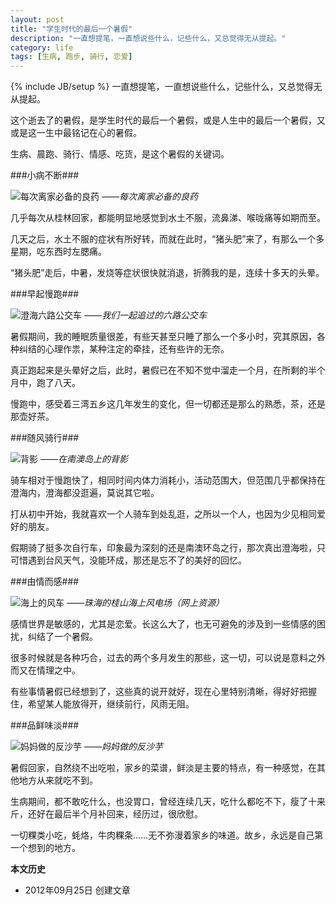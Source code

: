 ```yaml
---
layout: post
title: "学生时代的最后一个暑假"
description: "一直想提笔，一直想说些什么，记些什么，又总觉得无从提起。"
category: life
tags: [生病, 跑步, 骑行, 恋爱]
---
```

{% include JB/setup %}
一直想提笔，一直想说些什么，记些什么，又总觉得无从提起。

这个逝去了的暑假，是学生时代的最后一个暑假，或是人生中的最后一个暑假，又或是这一生中最铭记在心的暑假。

生病、晨跑、骑行、情感、吃货，是这个暑假的关键词。

###小病不断###

![每次离家必备的良药](http://pic.yupoo.com/fooleap_v/CiedPC7R/Tnlfw.jpg)
*——每次离家必备的良药*

几乎每次从桂林回家，都能明显地感觉到水土不服，流鼻涕、喉咙痛等如期而至。

几天之后，水土不服的症状有所好转，而就在此时，“猪头肥”来了，有那么一个多星期，吃东西时左腮痛。

“猪头肥”走后，中暑，发烧等症状很快就消退，折腾我的是，连续十多天的头晕。

###早起慢跑###

![澄海六路公交车](http://pic.yupoo.com/fooleap_v/CiedQjgu/13wpSK.jpg)
*——我们一起追过的六路公交车*

暑假期间，我的睡眠质量很差，有些天甚至只睡了那么一个多小时，究其原因，各种纠结的心理作祟，某种注定的牵挂，还有些许的无奈。

真正跑起来是头晕好之后，此时，暑假已在不知不觉中溜走一个月，在所剩的半个月中，跑了八天。

慢跑中，感受着三湾五乡这几年发生的变化，但一切都还是那么的熟悉，茶，还是那壶好茶。

###随风骑行###

![背影](http://pic.yupoo.com/fooleap_v/CiedORA1/gfpKr.jpg)
*——在南澳岛上的背影*

骑车相对于慢跑快了，相同时间内体力消耗小，活动范围大，但范围几乎都保持在澄海内，澄海都没逛遍，莫说其它啦。

打从初中开始，我就喜欢一个人骑车到处乱逛，之所以一个人，也因为少见相同爱好的朋友。

假期骑了挺多次自行车，印象最为深刻的还是南澳环岛之行，那次真出澄海啦，只可惜遇到台风天气，没能环成，那还是忘不了的美好的回忆。

###由情而感###

![海上的风车](http://pic.yupoo.com/fooleap_v/CiedOGBI/MdsWP.jpg)
*——珠海的桂山海上风电场（网上资源）*

感情世界是敏感的，尤其是恋爱。长这么大了，也无可避免的涉及到一些情感的困扰，纠结了一个暑假。

很多时候就是各种巧合，过去的两个多月发生的那些，这一切，可以说是意料之外而又在情理之中。

有些事情暑假已经想到了，这些真的说开就好，现在心里特别清晰，得好好把握住，希望某人能放得开，继续前行，风雨无阻。

###品鲜味淡###

![妈妈做的反沙芋](http://pic.yupoo.com/fooleap_v/CiedPIfk/Rpzuc.jpg)
*——妈妈做的反沙芋*

暑假回家，自然绕不出吃啦，家乡的菜谱，鲜淡是主要的特点，有一种感觉，在其他地方从来就吃不到。

生病期间，都不敢吃什么，也没胃口，曾经连续几天，吃什么都吃不下，瘦了十来斤，还好在最后半个月补回来，经历过，很欣慰。

一切粿类小吃，蚝烙，牛肉粿条……无不弥漫着家乡的味道。故乡，永远是自己第一个想到的地方。

**本文历史**

* 2012年09月25日 创建文章
